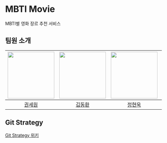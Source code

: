 # MBTI Movie

MBTI별 영화 장르 추천 서비스

## 팀원 소개

| [<img src="https://github.com/5ewon06.png" width="150px">](https://github.com/5ewon06) | [<img src="https://github.com/gidskql6671.png" width="150px">](https://github.com/gidskql6671) | [<img src="https://github.com/KirschX.png" width="150px">](https://github.com/KirschX) | [<img src="https://github.com/gmelon.png" width="150px">](https://github.com/gmelon) |
| :-------------: | :--------------------: | :--------------------: | :--------------------: |
|[권세원](https://github.com/5ewon06)|[김동환](https://github.com/gidskql6671)|[정현욱](https://github.com/KirschX)|[현상혁](https://github.com/gmelon)|

## Git Strategy
[Git Strategy 위키](https://github.com/gidskql6671/mbti-movie/wiki/Git-Strategy)